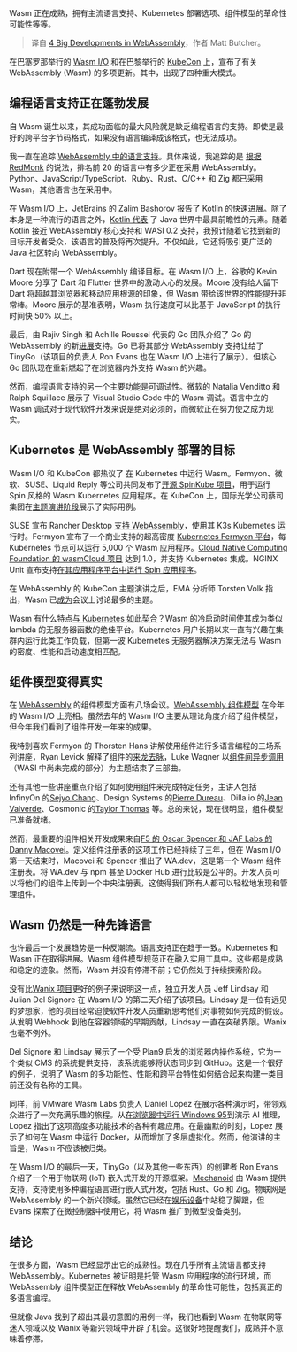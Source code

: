 
<!--
title: WebAssembly的4个发展动态
cover: https://cdn.thenewstack.io/media/2024/04/83b6f355-cars.jpg
-->

Wasm 正在成熟，拥有主流语言支持、Kubernetes 部署选项、组件模型的革命性可能性等等。

> 译自 [4 Big Developments in WebAssembly](https://thenewstack.io/4-big-developments-in-webassembly/)，作者 Matt Butcher。

在巴塞罗那举行的 [Wasm I/O](https://wasmio.tech/) 和在巴黎举行的 [KubeCon](https://events.linuxfoundation.org/kubecon-cloudnativecon-europe/) 上，宣布了有关 WebAssembly (Wasm) 的多项更新。其中，出现了四种重大模式。

## 编程语言支持正在蓬勃发展

自 Wasm 诞生以来，其成功面临的最大风险就是缺乏编程语言的支持。即使是最好的跨平台字节码格式，如果没有语言编译成该格式，也无法成功。

我一直在追踪 [WebAssembly 中的语言支持](https://developer.fermyon.com/wasm-languages/webassembly-language-support)。具体来说，我追踪的是 [根据 RedMonk](https://redmonk.com/rstephens/2024/03/08/top20-jan2024/) 的说法，排名前 20 的语言中有多少正在采用 WebAssembly。Python、JavaScript/TypeScript、Ruby、Rust、C/C++ 和 Zig 都已采用 Wasm，其他语言也在采用中。

在 Wasm I/O 上，JetBrains 的 Zalim Bashorov 报告了 Kotlin 的快速进展。除了本身是一种流行的语言之外，[Kotlin 代表](https://thenewstack.io/kotlin-multiplatform-mobile-from-jetbrains-takes-on-flutter/) 了 Java 世界中最具前瞻性的元素。随着 Kotlin 接近 WebAssembly 核心支持和 WASI 0.2 支持，我预计随着它找到新的目标开发者受众，该语言的普及将再次提升。不仅如此，它还将吸引更广泛的 Java 社区转向 WebAssembly。

Dart 现在附带一个 WebAssembly 编译目标。在 Wasm I/O 上，谷歌的 Kevin Moore 分享了 Dart 和 Flutter 世界中的激动人心的发展。Moore 没有给人留下 Dart 将超越其浏览器和移动应用根源的印象，但 Wasm 带给该世界的性能提升非常棒。Moore 展示的基准表明，Wasm 执行速度可以比基于 JavaScript 的执行时间快 50% 以上。

最后，由 Rajiv Singh 和 Achille Roussel 代表的 Go 团队介绍了 Go 的 WebAssembly 的新[进展](https://thenewstack.io/webassembly-developers-lust-for-rust-and-assemblyscript-but-not-go/)支持。Go 已将其部分 WebAssembly 支持让给了 TinyGo（该项目的负责人 Ron Evans 也在 Wasm I/O 上进行了展示）。但核心 Go 团队现在重新燃起了在浏览器内外支持 Wasm 的兴趣。

然而，编程语言支持的另一个主要功能是可调试性。微软的 Natalia Venditto 和 Ralph Squillace 展示了 Visual Studio Code 中的 Wasm 调试。语言中立的 Wasm 调试对于现代软件开发来说是绝对必须的，而微软正在努力使之成为现实。

## Kubernetes 是 WebAssembly 部署的目标

Wasm I/O 和 KubeCon 都热议了 [在](https://thenewstack.io/dev-news-angulars-new-loading-an-ai-compiler-and-js-runs-wasm/) Kubernetes 中运行 Wasm。Fermyon、微软、SUSE、Liquid Reply 等公司共同发布了[开源 SpinKube 项目](https://www.spinkube.dev/)，用于运行 Spin 风格的 Wasm Kubernetes 应用程序。在 KubeCon 上，国际光学公司蔡司集团在[主题演讲阶段](https://youtu.be/tu8a-GefJL8?si=Nr_takAmgqp61JjB)展示了实际用例。

SUSE 宣布 Rancher Desktop [支持 WebAssembly](https://www.suse.com/c/rancher_blog/rancher-desktop-1-13-with-support-for-webassembly-and-more/)，使用其 K3s Kubernetes 运行时。Fermyon 宣布了一个商业支持的超高密度 [Kubernetes Fermyon 平台](https://www.fermyon.com/blog/introducing-spinkube-fermyon-platform-for-k8s)，每 Kubernetes 节点可以运行 5,000 个 Wasm 应用程序。[Cloud Native Computing Foundation 的 wasmCloud 项目](https://wasmcloud.com/blog/wasmcloud-1-brings-components-to-enterprise) 达到 1.0，并支持 Kubernetes 集成。NGINX Unit 宣布支持[在其应用程序平台中运行 Spin 应用程序](https://unit.nginx.org/news/2024/fermyon-spin-rust-sdk/)。

在 WebAssembly 的 KubeCon 主题演讲之后，EMA 分析师 Torsten Volk 指出，Wasm 已[成为](https://thenewstack.io/kubecon-europe-webassembly-ebpf-are-huge-for-cloud-native/)会议上讨论最多的主题。

Wasm 有什么特点[与 Kubernetes 如此契合](https://thenewstack.io/webassembly/yes-webassembly-can-replace-kubernetes/)？Wasm 的冷启动时间使其成为类似 lambda 的无服务器函数的绝佳平台。Kubernetes 用户长期以来一直有兴趣在集群内运行此类工作负载，但第一波 Kubernetes 无服务器解决方案无法与 Wasm 的密度、性能和启动速度相匹配。

## 组件模型变得真实

在 [WebAssembly](https://thenewstack.io/webassembly/webassembly-component-model-is-here-and-its-a-game-changer/) 的组件模型方面有八场会议。[WebAssembly 组件模型](https://component-model.bytecodealliance.org/) 在今年的 Wasm I/O 上亮相。虽然去年的 Wasm I/O 主要从理论角度介绍了组件模型，但今年我们看到了组件开发一年来的成果。

我特别喜欢 Fermyon 的 Thorsten Hans 讲解使用组件进行多语言编程的三场系列讲座，Ryan Levick 解释了组件的[来龙去脉](https://youtu.be/zqfF7Ssa2QI?si=MEzzCF0csQEdMP59)，Luke Wagner 以[组件间异步调用](https://youtu.be/y3x4-nQeXxc?si=gTL0tIZxFrp0aphd)（WASI 中尚未完成的部分）为主题结束了三部曲。

还有其他一些讲座重点介绍了如何使用组件来完成特定任务，主讲人包括 InfinyOn 的[Sejyo Chang](https://www.linkedin.com/in/sehyo/)、Design Systems 的[Pierre Dureau](https://github.com/pdureau)、Dilla.io 的[Jean Valverde](https://www.linkedin.com/in/jean-valverde/?locale=en_US)、Cosmonic 的[Taylor Thomas](https://twitter.com/i/flow/login?redirect_after_login=%2F_oftaylor) 等。总的来说，现在很明显，组件模型已准备就绪。

然而，最重要的组件相关开发成果来自[F5 的 Oscar Spencer 和 JAF Labs 的 Danny Macovei](https://youtu.be/2_-10mRN30s?si=8FIz-ys-KVkU5KAQ)。定义组件注册表的这项工作已经持续了三年，但在 Wasm I/O 第一天结束时，Macovei 和 Spencer 推出了 WA.dev，这是第一个 Wasm 组件注册表。将 WA.dev 与 npm 甚至 Docker Hub 进行比较是公平的。开发人员可以将他们的组件上传到一个中央注册表，这使得我们所有人都可以轻松地发现和管理组件。

## Wasm 仍然是一种先锋语言

也许最后一个发展趋势是一种反潮流。语言支持正在趋于一致。Kubernetes 和 Wasm 正在取得进展。Wasm 组件模型规范正在融入实用工具中。这些都是成熟和稳定的迹象。然而，Wasm 并没有停滞不前；它仍然处于持续探索阶段。

没有比[Wanix 项目](https://wanix.sh/)更好的例子来说明这一点，独立开发人员 Jeff Lindsay 和 Julian Del Signore 在 Wasm I/O 的第二天介绍了该项目。Lindsay 是一位有远见的梦想家，他的项目经常迫使软件开发人员重新思考他们对事物如何完成的假设。从发明 Webhook 到他在容器领域的早期贡献，Lindsay 一直在突破界限。Wanix 也毫不例外。

Del Signore 和 Lindsay 展示了一个受 Plan9 启发的浏览器内操作系统，它为一个类似 CMS 的系统提供支持，该系统能够将状态同步到 GitHub。这是一个很好的例子，说明了 Wasm 的多功能性、性能和跨平台特性如何结合起来构建一类目前还没有名称的工具。

同样，前 VMware Wasm Labs 负责人 Daniel Lopez 在展示各种演示时，带领观众进行了一次充满乐趣的旅程。从[在浏览器中运行 Windows 95](https://copy.sh/v86/)到演示 AI 推理，Lopez 指出了这项高度多功能技术的各种有趣应用。在最幽默的时刻，Lopez 展示了如何在 Wasm 中运行 Docker，从而增加了多层虚拟化。然而，他演讲的主旨是，Wasm 不应该被归类。

在 Wasm I/O 的最后一天，TinyGo（以及其他一些东西）的创建者 Ron Evans 介绍了一个用于物联网 (IoT) 嵌入式开发的开源框架。[Mechanoid](https://github.com/hybridgroup/mechanoid) 由 Wasm 提供支持，支持使用多种编程语言进行嵌入式开发，包括 Rust、Go 和 Zig。物联网是 WebAssembly 的一个新兴领域。虽然它已经在[娱乐设备](https://medium.com/bbc-product-technology/building-a-webassembly-runtime-for-bbc-iplayer-and-enhanced-audience-experiences-7087455808ef)中站稳了脚跟，但 Evans 探索了在微控制器中使用它，将 Wasm 推广到微型设备类别。

## 结论

在很多方面，Wasm 已经显示出它的成熟性。现在几乎所有主流语言都支持 WebAssembly。Kubernetes 被证明是托管 Wasm 应用程序的流行环境，而 WebAssembly 组件模型正在释放 WebAssembly 的革命性可能性，包括真正的多语言编程。

但就像 Java 找到了超出其最初意图的用例一样，我们也看到 Wasm 在物联网等迷人领域以及 Wanix 等新兴领域中开辟了机会。这很好地提醒我们，成熟并不意味着停滞。
